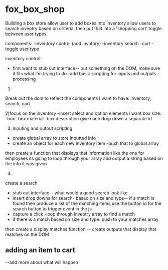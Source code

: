 # fox_box_shop

Building a box store
allow user to add boxes into inventory
allow users to search inveotry based on criteria, then put that into a 'shopping  cart'
toggle between user types

components:
-inventory control (add invntory)
-inventory search
-cart
-toggle user type

inventory control-
- first want to stub out interface-- put something on the DOM, make sure it fits what i'm trying to do
-add basic scripting for inputs and outputs
-processing

1)
Break out the dom to reflect the components I want to have:
inventory,
search,
cart

2)focus on the inventory
-insert select and option elements
    i want box size:
    -box
    -box material
    -box description
give each drop down a separate id

3) inputing and output scripting
- create global array to store inputted info
- create an object for each new inventory item
-push that to global array

then create a function that displays that information
like the one for employees its going to loop through your array and output a string based on the info it was given

4)
create a search
- stub out interface-- what would a good search look like
- insert drop downs for search- based on size and type-- if a match is found then produce a list of the matching items
 use the button id for the search button to trigger event in the js
- capture a click
-loop through inveotry array to find a match
- if there is a match based on size and type: push to your matches array

then create a display matches function
-- create outputs that display that matches on the DOM

adding an item to cart
-

--add more about what will happen
